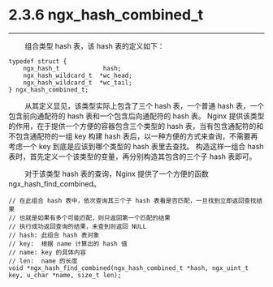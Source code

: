 # 2.3.6 ngx_hash_combined_t
***

&emsp;&emsp;
组合类型 hash 表，该 hash 表的定义如下：

    typedef struct {
        ngx_hash_t            hash;
        ngx_hash_wildcard_t  *wc_head;
        ngx_hash_wildcard_t  *wc_tail;
    } ngx_hash_combined_t;

&emsp;&emsp;
从其定义显见，该类型实际上包含了三个 hash 表，一个普通 hash 表，一个包含前向通配符的 hash 表和一个包含后向通配符的 hash 表。
Nginx 提供该类型的作用，在于提供一个方便的容器包含三个类型的 hash 表，当有包含通配符的和不包含通配符的一组 key 构建 hash 表后，以一种方便的方式来查询，不需要再考虑一个 key 到底是应该到哪个类型的 hash 表里去查找。
构造这样一组合 hash 表时，首先定义一个该类型的变量，再分别构造其包含的三个子 hash 表即可。

&emsp;&emsp;
对于该类型 hash 表的查询，Nginx 提供了一个方便的函数 ngx_hash_find_combined。

    // 在此组合 hash 表中，依次查询其三个子 hash 表看是否匹配，一旦找到立即返回查找结果
    // 也就是如果有多个可能匹配，则只返回第一个匹配的结果
    // 执行成功返回查询的结果，未查到则返回 NULL
    // hash: 此组合 hash 表对象
    // key:  根据 name 计算出的 hash 值
    // name: key 的具体内容
    // len:  name 的长度
    void *ngx_hash_find_combined(ngx_hash_combined_t *hash, ngx_uint_t key, u_char *name, size_t len);